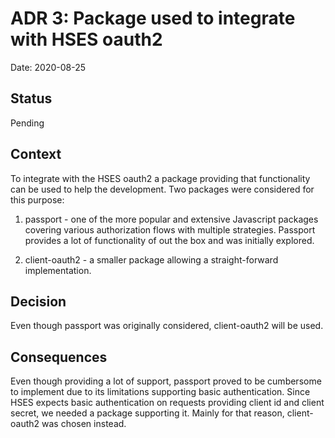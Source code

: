 # ADR 3: Package used to integrate with HSES oauth2

Date: 2020-08-25

## Status

Pending

## Context

To integrate with the HSES oauth2 a package providing that functionality can be used to help the development. Two packages were considered for this purpose:

 1. passport - one of the more popular and extensive Javascript packages covering various authorization flows with multiple strategies. Passport provides a lot of functionality of out the box and was initially explored.

 2. client-oauth2 - a smaller package allowing a straight-forward implementation.

## Decision

Even though passport was originally considered, client-oauth2 will be used.

## Consequences

Even though providing a lot of support, passport proved to be cumbersome to implement due to its limitations supporting basic authentication. Since HSES expects basic authentication on requests providing client id and client secret, we needed a package supporting it. Mainly for that reason, client-oauth2 was chosen instead.
